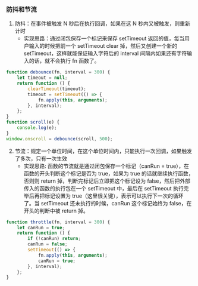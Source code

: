 ### 防抖和节流

1. 防抖：在事件被触发 N 秒后在执行回调，如果在这 N 秒内又被触发，则重新计时
   - 实现思路：通过闭包保存一个标记来保存 setTimeout 返回的值，每当用户输入的时候把前一个 setTimeout clear 掉，然后又创建一个新的 setTimeout，这样就能保证输入字符后的 interval 间隔内如果还有字符输入的话，就不会执行 fn 函数了。

```javascript
function debounce(fn, interval = 300) {
	let timeout = null;
	return function () {
		clearTimeout(timeout);
		timeout = setTimeout(() => {
			fn.apply(this, arguments);
		}, interval);
	};
}
function scroll(e) {
	console.log(e);
}
window.onscroll = debounce(scroll, 500);
```

2. 节流：规定一个单位时间，在这个单位时间内，只能执行一次回调，如果触发了多次，只有一次生效
   - 实现思路: 函数的节流就是通过闭包保存一个标记（canRun = true），在函数的开头判断这个标记是否为 true，如果为 true 的话就继续执行函数，否则则 return 掉，判断完标记后立即把这个标记设为 false，然后把外部传入的函数的执行包在一个 setTimeout 中，最后在 setTimeout 执行完毕后再把标记设置为 true（这里很关键），表示可以执行下一次的循环了。当 setTimeout 还未执行的时候，canRun 这个标记始终为 false，在开头的判断中被 return 掉。

```javascript
function throttle(fn, interval = 300) {
	let canRun = true;
	return function () {
		if (!canRun) return;
		canRun = false;
		setTimeout(() => {
			fn.apply(this, arguments);
			canRun = true;
		}, interval);
	};
}
```